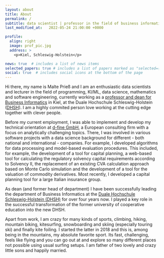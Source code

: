 ```yaml
---
layout: about
title: About
permalink: /
subtitle: data scientist | professor in the field of business informatics
last_modified_at:   2022-05-24 21:00:00 +0000

profile:
  align: right
  image: prof_pic.jpg
  address: >
    <p>Kiel, Schleswig-Holstein</p>

news: true  # includes a list of news items
selected_papers: true # includes a list of papers marked as "selected={true}"
social: true  # includes social icons at the bottom of the page
---
```


Hi there, my name is Malte Prieß and I am an enthusiastic data scientists and lecturer in the field of programming, KI/ML, data science, mathematics and software engineering, currently working as a <a href="https://www.dhsh.de/professorenschaft-und-leitung/" target="_blank">professor and dean for Business Informatics</a> in Kiel, at the Duale Hochschule Schleswig-Holstein ([DHSH](https://www.dhsh.de)).  I am a highly commited person love working at the cutting edge together with clever people.

Before my current employment, I was able to implement and develop my technical orientation at <a href="http://d-fine.com" target="_blank">d-fine GmbH</a>, a European consulting firm with a focus on analytically challenging topics. There, I was involved in various software projects with a data science background for different - both national and international - companies. For example, I developed algorithms for data processing and model-based evaluation procedures. This included, for example, the development of a tool for capital planning, a web-based tool for calculating the regulatory solvency capital requirements according to Solvency II, the replacement of an existing CVA calculation approach based on Monte Carlo simulation and the development of a tool for the valuation of commodity derivatives. Most recently, I developed a capital planning tool for a large Italian insurance group.

As dean (and former head of department) I have been successfully leading the department of Business Informatics at the <a href="https://www.dhsh.de" target="_blank">Duale Hochschule Schleswig-Holstein (DHSH)</a> for over four years now. I played a key role in the successful transformation of the former university of cooperative education into the new DHSH. 

Apart from work, I am crazy for many kinds of sports, climbing, hiking, mountain biking, kitesurfing, snowboarding and skiing (especially touring ski) and finally kite foiling. I started the latter in 2018 and this is, among being in the mountains, my absolute favorite sport. Its fast, challenging, feels like flying and you can go out at and explore so many different places not possible using usual surfing setups. I am father of two lovely and crazy little sons and happily married.

